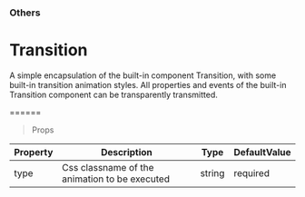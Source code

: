 ### Others

# Transition

A simple encapsulation of the built-in component Transition, with some built-in transition animation styles. All properties and events of the built-in Transition component can be transparently transmitted.

======

> Props

|Property|Description|Type|DefaultValue|
|----------|-------------|------|------|
|type|Css classname of the animation to be executed|string|required|
